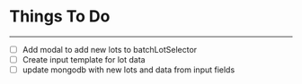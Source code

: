 # Things To Do
***
- [ ] Add modal to add new lots to batchLotSelector
- [ ] Create input template for lot data
- [ ] update mongodb with new lots and data from input fields
